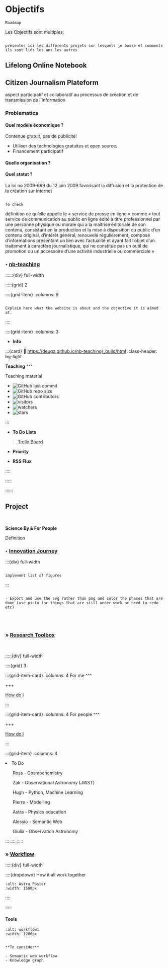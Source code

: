 # Objectifs

```{toctree}
Roadmap
```

Les Objectifs sont multiples: 



```{note}

présenter ici les différents projets sur lesquels je bosse et comments ils sont liés les uns les autres

```

## Lifelong Online Notebook



## Citizen Journalism Plateform

aspect participatif et collaboratif au processus de création et de transmission de l'information

### Problematics

#### Quel modèle économique ?

Contenue gratuit, pas de publicité!

- Utiliser des technologies gratuites et open source. 
- Financement participatif

#### Quelle organisation ?


#### Quel statut ?

La loi no 2009-669 du 12 juin 2009 favorisant la diffusion et la protection de la création sur internet

```{note}

To check

```

définition ce qu’elle appelle le « service de presse en ligne » comme « tout service de communication au public en ligne édité à titre professionnel par une personne physique ou morale qui a la maîtrise éditoriale de son contenu, consistant en la production et la mise à disposition du public d’un contenu original, d’intérêt général, renouvelé régulièrement, composé d’informations présentant un lien avec l’actualité et ayant fait l’objet d’un traitement à caractère journalistique, qui ne constitue pas un outil de promotion ou un accessoire d’une activité industrielle ou commerciale »




### <strong> &#x2023; <u> nb-teaching </u></strong>


::::::{div} full-width

:::::{grid} 2

::::{grid-item}
:columns: 9

```{epigraph}

Explain here what the website is about and the objective it is aimed at.

```


::::

::::{grid-item}
:columns: 3

- **Info**

:::{card}
:link: https://deugz.github.io/nb-teaching/_build/html
:class-header: bg-light

**Teaching** 
^^^

Teaching material

- ![GitHub last commit](https://img.shields.io/github/last-commit/Deugz/nb-teaching?color=green&style=plastic) 
- ![GitHub repo size](https://img.shields.io/github/repo-size/Deugz/nb-teaching?color=yellow&style=plastic) 
- ![GitHub contributors](https://img.shields.io/github/contributors/Deugz/nb-teaching?color=red&style=plastic) 
- ![visitors](https://page-views.glitch.me/badge?page_id=https://deugz.github.io/nb-teaching/_build/html/intro.html) 
- ![watchers](https://img.shields.io/github/watchers/Deugz/nb-teaching?style=social) 
- ![stars](https://img.shields.io/github/stars/Deugz/nb-teaching?style=social)

:::

- **To Do Lists**

<blockquote class="trello-board-compact">
  <a href="https://trello.com/b/BWm0n89e/nb-teaching">Trello Board</a>
</blockquote>

- **Priority**


<script src="https://p.trellocdn.com/embed.min.js"></script>



- **RSS Flux**



::::


:::::

::::::




## Project 

<br>

<p class="emphase2"><strong> Science By & For People  </strong></p>

<p class="emphase">Definition</p>

### <strong> &#x2023; <u> Innovation Journey </u></strong>

:::{div} full-width

```{figure} Docs/Innovation_flowchart.png

implement list of figures
```

:::


```{note}

- Export and use the svg rather than png and color the phases that are done (use picto for things that are still under work or need to redo etc)

```

<br>
<br>


### <strong>&#187;  <u>Research Toolbox</u></strong>

<br>

:::::{div} full-width

::::{grid} 3

:::{grid-item-card}
:columns: 4
For me
^^^





+++

[How do I](https://deugz.github.io/nb-master/_build/html/Appendix/How_do/How_do_I.html)

:::

:::{grid-item-card}
:columns: 4
For people
^^^





+++

[How do I](https://deugz.github.io/nb-master/_build/html/Appendix/How_do/How_do_I.html)

:::

:::{grid-item}
:columns: 4

<div class="blackboard">
<div class="form">
      
<li>To Do</li>
    
<ul>Ross - Cosmochemistry</ul>
<ul>Zak - Observational Astronomy (JWST)</ul>
<ul>Hugh - Python, Machine Learning</ul> 
<ul>Pierre - Modelling</ul>
<ul>Astra - Physics education</ul>
<ul>Alessio - Semantic Web</ul>    
<ul>Giulia - Observation Astronomy</ul>   
</div>    
</div>

:::
::::
:::::


### <strong>&#187;  <u>Workflow</u></strong>


:::::{div} full-width

::::{dropdown} How it all work together 

```{image} Docs/workflow2.png
:alt: Astra Poster
:width: 1500px
```

::::

:::::


#### Tools


```{image} Docs/workflow1.png
:alt: workflow1
:width: 1200px
```

```{note}

**To consider**

- Semantic web workflow
- Knowledge graph

```



